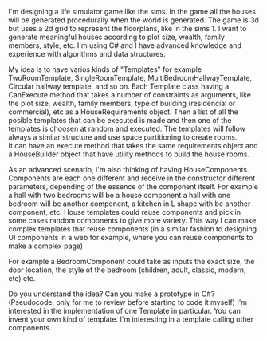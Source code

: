 I'm designing a life simulator game like the sims. In the game all the houses will be generated procedurally when the world is generated. The game is 3d but uses a 2d grid to represent the floorplans, like in the sims 1. I want to generate meaningful houses according to plot size, wealth, family members, style, etc. 
I'm using C# and I have advanced knowledge and experience with algorithms and data structures. 

My idea is to have varios kinds of "Templates" for example TwoRoomTemplate, SingleRoomTemplate, MultiBedroomHallwayTemplate, Circular hallway template, and so on. Each Template class having a CanExecute method that takes a number of constraints as arguments, like the plot size, wealth, family members, type of building (residencial or commercial), etc as a HouseRequirements object. Then a list of all the posible templates that can be executed is made and then one of the templates is choosen at random and executed. The templates will follow always a similar structure and use space partitioning to create rooms.  
It can have an execute method that takes the same requirements object and a HouseBuilder object that have utility methods to build the house rooms.

As an advanced scenario, I'm also thinking of having HouseComponents. Components are each one different and receive in the constructor different parameters, depending of the essence of the component itself. For example a hall with two bedrooms will be a house component a hall with one bedroom will be another component, a kitchen in L shape with be another component, etc. House templates could reuse components and pick in some cases random components to give more variety. This way I can make complex templates that reuse components (in a similar fashion to designing UI components in a web for example, where you can reuse components to make a complex page)

For example a BedroomComponent could take as inputs the exact size, the door location, the style of the bedroom (children, adult, classic, modern, etc) etc. 

Do you understand the idea? Can you make a prototype in C#? (Pseudocode, only for me to review before starting to code it myself)
I'm interested in the implementation of one Template in particular. You can invent your own kind of template. I'm interesting in a template calling other components.